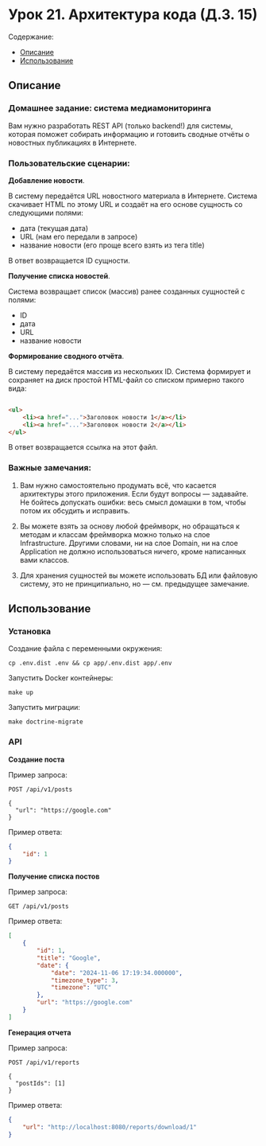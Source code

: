 # Урок 21. Архитектура кода (Д.З. 15)

Содержание:

- [Описание](#описание)
- [Использование](#использование)

## Описание

### Домашнее задание: система медиамониторинга

Вам нужно разработать REST API (только backend!) для системы, которая поможет собирать информацию и готовить
сводные отчёты о новостных публикациях в Интернете.

### Пользовательские сценарии:

**Добавление новости**.

В систему передаётся URL новостного материала в Интернете. Система скачивает HTML по этому URL и создаёт на его основе
сущность со следующими полями:

- дата (текущая дата)
- URL (нам его передали в запросе)
- название новости (его проще всего взять из тега title)

В ответ возвращается ID сущности.

**Получение списка новостей**.

Система возвращает список (массив) ранее созданных сущностей с полями:

- ID
- дата
- URL
- название новости

**Формирование сводного отчёта**.

В систему передаётся массив из нескольких ID. Система формирует и сохраняет на диск простой HTML-файл со списком
примерно такого вида:

```html

<ul>
    <li><a href="...">Заголовок новости 1</a></li>
    <li><a href="...">Заголовок новости 2</a></li>
</ul>
```

В ответ возвращается ссылка на этот файл.

### Важные замечания:

1) Вам нужно самостоятельно продумать всё, что касается архитектуры этого приложения. Если будут вопросы — задавайте. Не
   бойтесь допускать ошибки: весь смысл домашки в том, чтобы потом их обсудить и исправить.

2) Вы можете взять за основу любой фреймворк, но обращаться к методам и классам фреймворка можно только на слое
   Infrastructure. Другими словами, ни на слое Domain, ни на слое Application не должно использоваться ничего, кроме
   написанных вами классов.

3) Для хранения сущностей вы можете использовать БД или файловую систему, это не принципиально, но — см. предыдущее
   замечание.

## Использование

### Установка

Создание файла с переменными окружения:

```shell
cp .env.dist .env && cp app/.env.dist app/.env 
```

Запустить Docker контейнеры:

```shell
make up
```

Запустить миграции:

```shell
make doctrine-migrate
```

### API

**Создание поста**

Пример запроса:

```http request
POST /api/v1/posts

{
  "url": "https://google.com"
}
```

Пример ответа:

```json
{
    "id": 1
}
```

**Получение списка постов**

Пример запроса:

```http request
GET /api/v1/posts
```

Пример ответа:

```json
[
    {
        "id": 1,
        "title": "Google",
        "date": {
            "date": "2024-11-06 17:19:34.000000",
            "timezone_type": 3,
            "timezone": "UTC"
        },
        "url": "https://google.com"
    }
]
```

**Генерация отчета**

Пример запроса:

```http request
POST /api/v1/reports

{
  "postIds": [1]
}
```

Пример ответа:

```json
{
    "url": "http://localhost:8080/reports/download/1"
}
```

